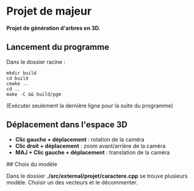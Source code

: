 # Projet de majeur
__Projet de génération d'arbres en 3D.__

## Lancement du programme
Dans le dossier racine :  
```console
mkdir build
cd build
cmake ..
cd ..
make -C && build/pgm
```
(Exécuter seulement la dernière ligne pour la suite du programme)  

## Déplacement dans l'espace 3D

- __Clic gauche + déplacement__ : rotation de la caméra  
- __Clic droit + déplacement__ : zoom avant/arrière de la caméra  
- __MAJ + Clic gauche + déplacement__ : translation de la caméra  

## Choix du modèle

Dans le dossier __./src/external/projet/caractere.cpp__ se trouve plusieurs modèle.
Choisir un des vecteurs et le décommenter.
